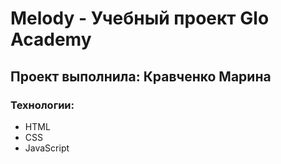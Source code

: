 # Melody - Учебный проект Glo Academy
## Проект выполнила: Кравченко Марина

### Технологии:
- HTML
- CSS
- JavaScript
